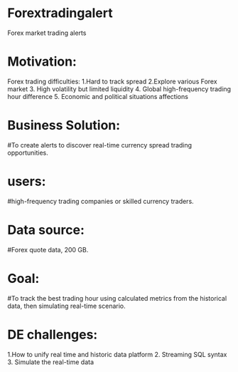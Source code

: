 # Forextradingalert
Forex market trading alerts 

# Motivation: 

Forex trading difficulties: 
1.Hard to track spread 
2.Explore various Forex market 
3. High volatility but limited liquidity
4. Global high-frequency trading hour difference 
5. Economic and political situations affections

# Business Solution: 
#To create alerts to discover real-time currency spread trading opportunities. 

# users: 
#high-frequency trading companies or skilled currency traders. 

# Data source: 
#Forex quote data, 200 GB.

# Goal: 
#To track the best trading hour using calculated metrics from the historical data, then simulating real-time scenario.

# DE challenges: 

1.How to unify real time and historic data platform
2. Streaming SQL syntax 
3. Simulate the real-time data



